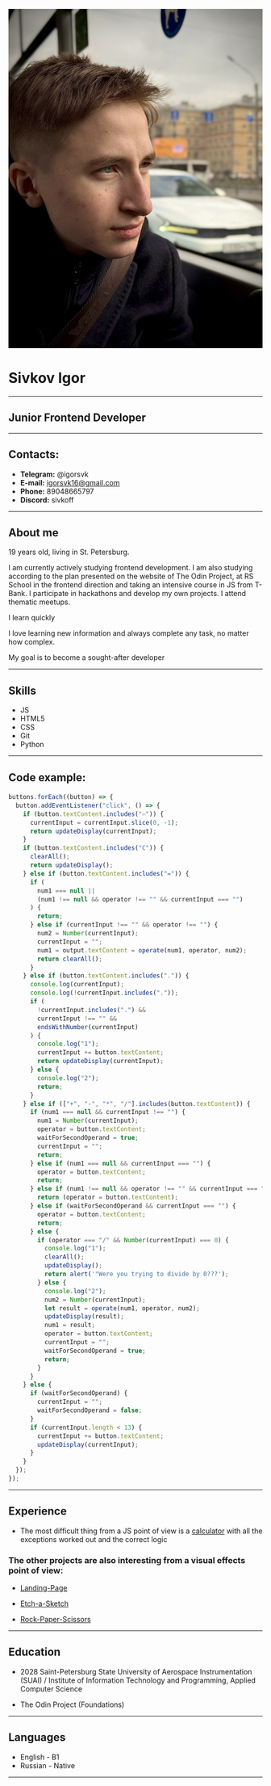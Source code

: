 ![photo](IMG_5117.jpg)

# Sivkov Igor

---

## Junior Frontend Developer

---

## Contacts:

- **Telegram:** @igorsvk
- **E-mail:** igorsvk16@gmail.com
- **Phone:** 89048665797
- **Discord:** sivkoff

---

## About me

19 years old, living in St. Petersburg.

I am currently actively studying frontend development.
I am also studying according to the plan presented on the website of The Odin Project, at RS School in the frontend direction and taking an intensive course in JS from T-Bank.
I participate in hackathons and develop my own projects.
I attend thematic meetups.

I learn quickly

I love learning new information and always complete any task, no matter how complex.

My goal is to become a sought-after developer

---

## Skills

- JS
- HTML5
- CSS
- Git
- Python

---

## Code example:

```javascript
buttons.forEach((button) => {
  button.addEventListener("click", () => {
    if (button.textContent.includes("⇦")) {
      currentInput = currentInput.slice(0, -1);
      return updateDisplay(currentInput);
    }
    if (button.textContent.includes("C")) {
      clearAll();
      return updateDisplay();
    } else if (button.textContent.includes("=")) {
      if (
        num1 === null ||
        (num1 !== null && operator !== "" && currentInput === "")
      ) {
        return;
      } else if (currentInput !== "" && operator !== "") {
        num2 = Number(currentInput);
        currentInput = "";
        num1 = output.textContent = operate(num1, operator, num2);
        return clearAll();
      }
    } else if (button.textContent.includes(".")) {
      console.log(currentInput);
      console.log(!currentInput.includes("."));
      if (
        !currentInput.includes(".") &&
        currentInput !== "" &&
        endsWithNumber(currentInput)
      ) {
        console.log("1");
        currentInput += button.textContent;
        return updateDisplay(currentInput);
      } else {
        console.log("2");
        return;
      }
    } else if (["+", "-", "*", "/"].includes(button.textContent)) {
      if (num1 === null && currentInput !== "") {
        num1 = Number(currentInput);
        operator = button.textContent;
        waitForSecondOperand = true;
        currentInput = "";
        return;
      } else if (num1 === null && currentInput === "") {
        operator = button.textContent;
        return;
      } else if (num1 !== null && operator !== "" && currentInput === "") {
        return (operator = button.textContent);
      } else if (waitForSecondOperand && currentInput === "") {
        operator = button.textContent;
        return;
      } else {
        if (operator === "/" && Number(currentInput) === 0) {
          console.log("1");
          clearAll();
          updateDisplay();
          return alert('"Were you trying to divide by 0???');
        } else {
          console.log("2");
          num2 = Number(currentInput);
          let result = operate(num1, operator, num2);
          updateDisplay(result);
          num1 = result;
          operator = button.textContent;
          currentInput = "";
          waitForSecondOperand = true;
          return;
        }
      }
    } else {
      if (waitForSecondOperand) {
        currentInput = "";
        waitForSecondOperand = false;
      }
      if (currentInput.length < 13) {
        currentInput += button.textContent;
        updateDisplay(currentInput);
      }
    }
  });
});
```

---

## Experience

- The most difficult thing from a JS point of view is a [calculator](https://igorsvk16.github.io/Calculator) with all the exceptions worked out and the correct logic

### The other projects are also interesting from a visual effects point of view:

- [Landing-Page](https://igorsvk16.github.io/TOP-Project-Landing-Page/)

* [Etch-a-Sketch](https://igorsvk16.github.io/Project-Etch-a-Sketch-TOP/)

- [Rock-Paper-Scissors](https://igorsvk16.github.io/Project-Rock-Paper-Scissors/)

---

## Education

- 2028 Saint-Petersburg State University of Aerospace Instrumentation (SUAI) / Institute of Information Technology and Programming, Applied Computer Science

- The Odin Project (Foundations)

---

## Languages

- English - B1
- Russian - Native

---
